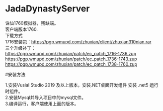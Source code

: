 # JadaDynastyServer

诛仙1760模拟器，残缺端。<br/>
客户端版本1760.<br/>
下载方式<br/>
1716安装包：https://pgp.wmupd.com/zhuxian/client/zhuxian310nian.rar<br/>
三个升级补丁：<br/>
https://pgp.wmupd.com/zhuxian/patch/ec_patch_1716-1736.zup<br/>
https://pgp.wmupd.com/zhuxian/patch/ec_patch_1736-1743.zup<br/>
https://pgp.wmupd.com/zhuxian/patch/ec_patch_1738-1760.zup<br/>

#安装方法

1.安装Vusial Studio 2019 及以上版本，安装.NET桌面开发组件 安装 .net5 运行时组件。<br/>
2.安装Mysql并导入项目中的mysql文件。<br/>
3.编译运行，客户端使用上面的版本。<br/>
